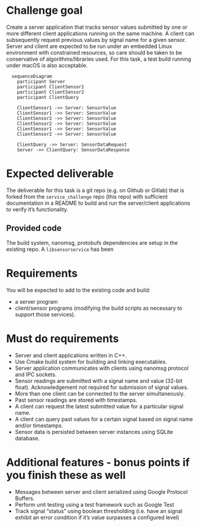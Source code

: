 # Challenge goal
Create a server application that tracks sensor values submitted by one or more different client applications running on the same machine. A client can subsequently request previous values by signal name for a given sensor. Server and client are expected to be run under an embedded Linux environment with constrained resources, so care should be taken to be conservative of algorithms/libraries used. For this task, a test build running under macOS is also acceptable.

```mermaid
  sequenceDiagram
    participant Server
    participant ClientSensor1
    participant ClientSensor2
    participant ClientQuery

    ClientSensor1 ->> Server: SensorValue
    ClientSensor1 ->> Server: SensorValue
    ClientSensor2 ->> Server: SensorValue
    ClientSensor2 ->> Server: SensorValue
    ClientSensor1 ->> Server: SensorValue
    ClientSensor2 ->> Server: SensorValue

    ClientQuery ->> Server: SensorDataRequest
    Server ->> ClientQuery: SensorDataResponse
```

# Expected deliverable
The deliverable for this task is a git repo (e.g. on Github or Gitlab) that is forked from the `service_challenge` repo (this repo) with sufficient documentation in a README to build and run the server/client applications to verify it’s functionality.

## Provided code
The build system, nanomsg, protobufs dependencies are setup in the existing repo. A `libsensorservice` has been 

# Requirements
You will be expected to add to the existing code and build:
* a server program 
* client/sensor programs
(modifying the build scripts as necessary to support those services).

# Must do requirements
* Server and client applications written in C++.
* Use Cmake build system for building and linking executables.
* Server application communicates with clients using nanomsg protocol and IPC sockets.
* Sensor readings are submitted with a signal name and value (32-bit float). Acknowledgement not required for submission of signal values.
* More than one client can be connected to the server simultaneously.
* Past sensor readings are stored with timestamps.
* A client can request the latest submitted value for a particular signal name.
* A client can query past values for a certain signal based on signal name and/or timestamps.
* Sensor data is persisted between server instances using SQLite database.


# Additional features - bonus points if you finish these as well
* Messages between server and client serialized using Google Protocol Buffers.
* Perform unit testing using a test framework such as Google Test
* Track signal “status” using boolean thresholding (i.e. have an signal exhibit an error condition if it’s value surpasses a configured level)

